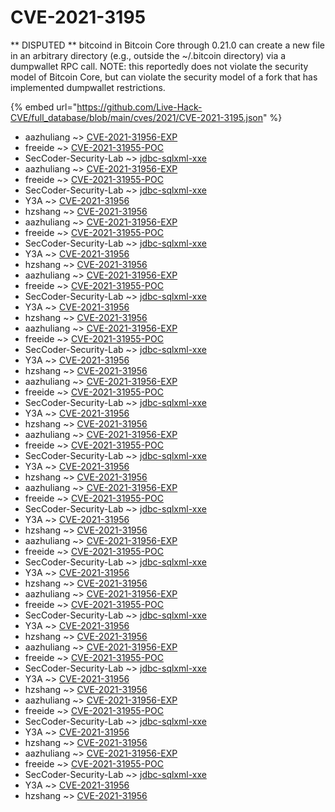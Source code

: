 # CVE-2021-3195

** DISPUTED ** bitcoind in Bitcoin Core through 0.21.0 can create a new file in an arbitrary directory (e.g., outside the ~/.bitcoin directory) via a dumpwallet RPC call. NOTE: this reportedly does not violate the security model of Bitcoin Core, but can violate the security model of a fork that has implemented dumpwallet restrictions.

{% embed url="https://github.com/Live-Hack-CVE/full_database/blob/main/cves/2021/CVE-2021-3195.json" %}


* aazhuliang ~> [CVE-2021-31956-EXP](https://www.alice-snow.ru/2021/database/cve-2021-3195/cve-2021-31956-exp-aazhuliang)
* freeide ~> [CVE-2021-31955-POC](https://www.alice-snow.ru/2021/database/cve-2021-3195/cve-2021-31955-poc-freeide)
* SecCoder-Security-Lab ~> [jdbc-sqlxml-xxe](https://www.alice-snow.ru/2021/database/cve-2021-3195/jdbc-sqlxml-xxe-seccoder-security-lab)
* aazhuliang ~> [CVE-2021-31956-EXP](https://www.alice-snow.ru/2021/database/cve-2021-3195/cve-2021-31956-exp-aazhuliang)
* freeide ~> [CVE-2021-31955-POC](https://www.alice-snow.ru/2021/database/cve-2021-3195/cve-2021-31955-poc-freeide)
* SecCoder-Security-Lab ~> [jdbc-sqlxml-xxe](https://www.alice-snow.ru/2021/database/cve-2021-3195/jdbc-sqlxml-xxe-seccoder-security-lab)
* Y3A ~> [CVE-2021-31956](https://www.alice-snow.ru/2021/database/cve-2021-3195/cve-2021-31956-y3a)
* hzshang ~> [CVE-2021-31956](https://www.alice-snow.ru/2021/database/cve-2021-3195/cve-2021-31956-hzshang)
* aazhuliang ~> [CVE-2021-31956-EXP](https://www.alice-snow.ru/2021/database/cve-2021-3195/cve-2021-31956-exp-aazhuliang)
* freeide ~> [CVE-2021-31955-POC](https://www.alice-snow.ru/2021/database/cve-2021-3195/cve-2021-31955-poc-freeide)
* SecCoder-Security-Lab ~> [jdbc-sqlxml-xxe](https://www.alice-snow.ru/2021/database/cve-2021-3195/jdbc-sqlxml-xxe-seccoder-security-lab)
* Y3A ~> [CVE-2021-31956](https://www.alice-snow.ru/2021/database/cve-2021-3195/cve-2021-31956-y3a)
* hzshang ~> [CVE-2021-31956](https://www.alice-snow.ru/2021/database/cve-2021-3195/cve-2021-31956-hzshang)
* aazhuliang ~> [CVE-2021-31956-EXP](https://www.alice-snow.ru/2021/database/cve-2021-3195/cve-2021-31956-exp-aazhuliang)
* freeide ~> [CVE-2021-31955-POC](https://www.alice-snow.ru/2021/database/cve-2021-3195/cve-2021-31955-poc-freeide)
* SecCoder-Security-Lab ~> [jdbc-sqlxml-xxe](https://www.alice-snow.ru/2021/database/cve-2021-3195/jdbc-sqlxml-xxe-seccoder-security-lab)
* Y3A ~> [CVE-2021-31956](https://www.alice-snow.ru/2021/database/cve-2021-3195/cve-2021-31956-y3a)
* hzshang ~> [CVE-2021-31956](https://www.alice-snow.ru/2021/database/cve-2021-3195/cve-2021-31956-hzshang)
* aazhuliang ~> [CVE-2021-31956-EXP](https://www.alice-snow.ru/2021/database/cve-2021-3195/cve-2021-31956-exp-aazhuliang)
* freeide ~> [CVE-2021-31955-POC](https://www.alice-snow.ru/2021/database/cve-2021-3195/cve-2021-31955-poc-freeide)
* SecCoder-Security-Lab ~> [jdbc-sqlxml-xxe](https://www.alice-snow.ru/2021/database/cve-2021-3195/jdbc-sqlxml-xxe-seccoder-security-lab)
* Y3A ~> [CVE-2021-31956](https://www.alice-snow.ru/2021/database/cve-2021-3195/cve-2021-31956-y3a)
* hzshang ~> [CVE-2021-31956](https://www.alice-snow.ru/2021/database/cve-2021-3195/cve-2021-31956-hzshang)
* aazhuliang ~> [CVE-2021-31956-EXP](https://www.alice-snow.ru/2021/database/cve-2021-3195/cve-2021-31956-exp-aazhuliang)
* freeide ~> [CVE-2021-31955-POC](https://www.alice-snow.ru/2021/database/cve-2021-3195/cve-2021-31955-poc-freeide)
* SecCoder-Security-Lab ~> [jdbc-sqlxml-xxe](https://www.alice-snow.ru/2021/database/cve-2021-3195/jdbc-sqlxml-xxe-seccoder-security-lab)
* Y3A ~> [CVE-2021-31956](https://www.alice-snow.ru/2021/database/cve-2021-3195/cve-2021-31956-y3a)
* hzshang ~> [CVE-2021-31956](https://www.alice-snow.ru/2021/database/cve-2021-3195/cve-2021-31956-hzshang)
* aazhuliang ~> [CVE-2021-31956-EXP](https://www.alice-snow.ru/2021/database/cve-2021-3195/cve-2021-31956-exp-aazhuliang)
* freeide ~> [CVE-2021-31955-POC](https://www.alice-snow.ru/2021/database/cve-2021-3195/cve-2021-31955-poc-freeide)
* SecCoder-Security-Lab ~> [jdbc-sqlxml-xxe](https://www.alice-snow.ru/2021/database/cve-2021-3195/jdbc-sqlxml-xxe-seccoder-security-lab)
* Y3A ~> [CVE-2021-31956](https://www.alice-snow.ru/2021/database/cve-2021-3195/cve-2021-31956-y3a)
* hzshang ~> [CVE-2021-31956](https://www.alice-snow.ru/2021/database/cve-2021-3195/cve-2021-31956-hzshang)
* aazhuliang ~> [CVE-2021-31956-EXP](https://www.alice-snow.ru/2021/database/cve-2021-3195/cve-2021-31956-exp-aazhuliang)
* freeide ~> [CVE-2021-31955-POC](https://www.alice-snow.ru/2021/database/cve-2021-3195/cve-2021-31955-poc-freeide)
* SecCoder-Security-Lab ~> [jdbc-sqlxml-xxe](https://www.alice-snow.ru/2021/database/cve-2021-3195/jdbc-sqlxml-xxe-seccoder-security-lab)
* Y3A ~> [CVE-2021-31956](https://www.alice-snow.ru/2021/database/cve-2021-3195/cve-2021-31956-y3a)
* hzshang ~> [CVE-2021-31956](https://www.alice-snow.ru/2021/database/cve-2021-3195/cve-2021-31956-hzshang)
* aazhuliang ~> [CVE-2021-31956-EXP](https://www.alice-snow.ru/2021/database/cve-2021-3195/cve-2021-31956-exp-aazhuliang)
* freeide ~> [CVE-2021-31955-POC](https://www.alice-snow.ru/2021/database/cve-2021-3195/cve-2021-31955-poc-freeide)
* SecCoder-Security-Lab ~> [jdbc-sqlxml-xxe](https://www.alice-snow.ru/2021/database/cve-2021-3195/jdbc-sqlxml-xxe-seccoder-security-lab)
* Y3A ~> [CVE-2021-31956](https://www.alice-snow.ru/2021/database/cve-2021-3195/cve-2021-31956-y3a)
* hzshang ~> [CVE-2021-31956](https://www.alice-snow.ru/2021/database/cve-2021-3195/cve-2021-31956-hzshang)
* aazhuliang ~> [CVE-2021-31956-EXP](https://www.alice-snow.ru/2021/database/cve-2021-3195/cve-2021-31956-exp-aazhuliang)
* freeide ~> [CVE-2021-31955-POC](https://www.alice-snow.ru/2021/database/cve-2021-3195/cve-2021-31955-poc-freeide)
* SecCoder-Security-Lab ~> [jdbc-sqlxml-xxe](https://www.alice-snow.ru/2021/database/cve-2021-3195/jdbc-sqlxml-xxe-seccoder-security-lab)
* Y3A ~> [CVE-2021-31956](https://www.alice-snow.ru/2021/database/cve-2021-3195/cve-2021-31956-y3a)
* hzshang ~> [CVE-2021-31956](https://www.alice-snow.ru/2021/database/cve-2021-3195/cve-2021-31956-hzshang)
* aazhuliang ~> [CVE-2021-31956-EXP](https://www.alice-snow.ru/2021/database/cve-2021-3195/cve-2021-31956-exp-aazhuliang)
* freeide ~> [CVE-2021-31955-POC](https://www.alice-snow.ru/2021/database/cve-2021-3195/cve-2021-31955-poc-freeide)
* SecCoder-Security-Lab ~> [jdbc-sqlxml-xxe](https://www.alice-snow.ru/2021/database/cve-2021-3195/jdbc-sqlxml-xxe-seccoder-security-lab)
* Y3A ~> [CVE-2021-31956](https://www.alice-snow.ru/2021/database/cve-2021-3195/cve-2021-31956-y3a)
* hzshang ~> [CVE-2021-31956](https://www.alice-snow.ru/2021/database/cve-2021-3195/cve-2021-31956-hzshang)
* aazhuliang ~> [CVE-2021-31956-EXP](https://www.alice-snow.ru/2021/database/cve-2021-3195/cve-2021-31956-exp-aazhuliang)
* freeide ~> [CVE-2021-31955-POC](https://www.alice-snow.ru/2021/database/cve-2021-3195/cve-2021-31955-poc-freeide)
* SecCoder-Security-Lab ~> [jdbc-sqlxml-xxe](https://www.alice-snow.ru/2021/database/cve-2021-3195/jdbc-sqlxml-xxe-seccoder-security-lab)
* Y3A ~> [CVE-2021-31956](https://www.alice-snow.ru/2021/database/cve-2021-3195/cve-2021-31956-y3a)
* hzshang ~> [CVE-2021-31956](https://www.alice-snow.ru/2021/database/cve-2021-3195/cve-2021-31956-hzshang)
* aazhuliang ~> [CVE-2021-31956-EXP](https://www.alice-snow.ru/2021/database/cve-2021-3195/cve-2021-31956-exp-aazhuliang)
* freeide ~> [CVE-2021-31955-POC](https://www.alice-snow.ru/2021/database/cve-2021-3195/cve-2021-31955-poc-freeide)
* SecCoder-Security-Lab ~> [jdbc-sqlxml-xxe](https://www.alice-snow.ru/2021/database/cve-2021-3195/jdbc-sqlxml-xxe-seccoder-security-lab)
* Y3A ~> [CVE-2021-31956](https://www.alice-snow.ru/2021/database/cve-2021-3195/cve-2021-31956-y3a)
* hzshang ~> [CVE-2021-31956](https://www.alice-snow.ru/2021/database/cve-2021-3195/cve-2021-31956-hzshang)